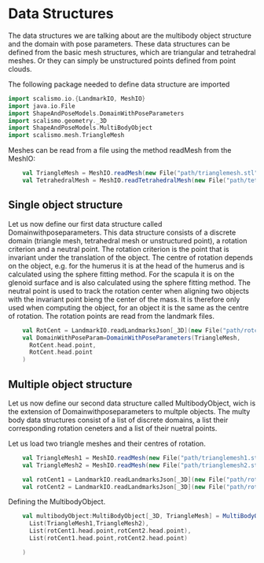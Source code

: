 # Data Structures
The data structures we are talking about are the multibody object structure and the domain with pose parameters. 
These data structures can be defined from the basic mesh structures, which are triangular and tetrahedral meshes.
Or they can simply be unstructured points defined from point clouds.

The following package needed to define data structure are imported 
```Scala
import scalismo.io.{LandmarkIO, MeshIO}
import java.io.File
import ShapeAndPoseModels.DomainWithPoseParameters
import scalismo.geometry._3D
import ShapeAndPoseModels.MultiBodyObject
import scalismo.mesh.TriangleMesh
```
Meshes can be read from a file using the method readMesh from the MeshIO:
```Scala
    val TriangleMesh = MeshIO.readMesh(new File("path/trianglemesh.stl")).get
    val TetrahedralMesh = MeshIO.readTetrahedralMesh(new File("path/tetrahedralmesh.stl")).get
 ```
## Single object structure
Let us now define our first data structure called Domainwithposeparameters. This data structure consists of a discrete domain (triangle mesh, tetrahedral mesh or unstructured point), a rotation criterion and a neutral point. The rotation criterion is the point that is invariant under the translation of the object. The centre of rotation depends on the object, e.g. for the humerus it is at the head of the humerus and is calculated using the sphere fitting method.  For the scapula it is on the glenoid surface and is also calculated using the sphere fitting method. The neutral point is used to track the rotation center when aligning two objects with the invariant point bieng the center of the mass. It is therefore only used when computing the object, for an object it is the same as the centre of rotation. The rotation points are read from the landmark files.

```Scala
    val RotCent = LandmarkIO.readLandmarksJson[_3D](new File("path/rotcenter.json")).get
    val DomainWithPoseParam=DomainWithPoseParameters(TriangleMesh,
      RotCent.head.point,
      RotCent.head.point
    )
```
## Multiple object structure
Let us now define our second data structure called MultibodyObject, wich is the extension of Domainwithposeparameters to multple objects. The multy body data structures consist of a list of discrete domains, a list their corresponding rotation ceneters and a list of their nuetral points.


Let us load two triangle meshes and their centres of rotation.
```Scala
    val TriangleMesh1 = MeshIO.readMesh(new File("path/trianglemesh1.stl")).get
    val TriangleMesh2 = MeshIO.readMesh(new File("path/trianglemesh2.stl")).get

    val rotCent1 = LandmarkIO.readLandmarksJson[_3D](new File("path/rotcenter1.json")).get
    val rotCent2 = LandmarkIO.readLandmarksJson[_3D](new File("path/rotcenter2.json")).get
 ```
Defining the MultibodyObject.
```Scala
    val multibodyObject:MultiBodyObject[_3D, TriangleMesh] = MultiBodyObject(
      List(TriangleMesh1,TriangleMesh2),
      List(rotCent1.head.point,rotCent2.head.point),
      List(rotCent1.head.point,rotCent2.head.point)

    )
```
